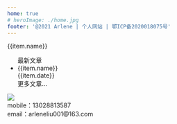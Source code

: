 ```yaml
---
home: true
# heroImage: ./home.jpg
footer: '@2021 Arlene | 个人网站 | 鄂ICP备2020018075号'
---
```

<div class="base">
 <a v-for="(item,index) in lists" class="item" :key="index" :href="item.link">{{item.name}}</a>
</div>
<div class="part">

 <ul class="hot">
   <div class="hot-title">最新文章</div>
  <li v-for="(item,index) in newList" class="item" :key="index" >
  <a :href="item.link">{{item.name}}</a>
  <div class="date-info">{{item.date}}</div>
  </li>
  <div class="more"><a :href="moreUrl">更多文章...</a></div>
 </ul>
  <div class="person-info">
    <img class="avtor" src="/avtor.jpg"/>
    <div class="user-detail">
      <div>mobile：13028813587</div>
      <div>email：arleneliu001@163.com</div>
    </div>
  </div>
</div>

<script>
 export default {
  data(){
    return {
      lists:[{name:'js基础',link:'/tech/js/chapter1/'},
      {name:'TypeScript',link:'/tech/ts/chapter1/'},
      {name:'Vue3',link:'/tech/vueNext/chapter1/'},
      {name:'React',link:'/tech/react/chapter1/'},
      {name:'博客',link:'/ts-axios/chapter1/'},],
      newList:[
        {name:'管理孩子玩游戏',link:'/edu/chapter1',date:'2021-04-21'},
        {name:'TypeScript',link:'/tech/ts/chapter1/',date:'2021-04-20'},
       {name:'TypeScript',link:'/tech/ts/chapter1/',date:'2021-04-20'},
        {name:'TypeScript',link:'/tech/ts/chapter1/',date:'2021-04-20'},
        {name:'TypeScript',link:'/tech/ts/chapter1/',date:'2021-04-20'}
      ],
      moreUrl:'/tech/js/chapter1/'
    }
  }
 }
</script>